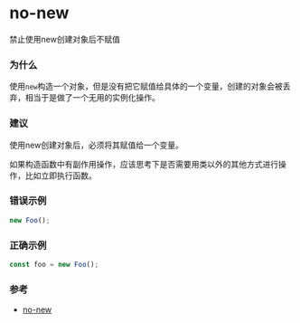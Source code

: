 # no-new

禁止使用new创建对象后不赋值

### 为什么

使用`new`构造一个对象，但是没有把它赋值给具体的一个变量，创建的对象会被丢弃，相当于是做了一个无用的实例化操作。

### 建议

使用new创建对象后，必须将其赋值给一个变量。

如果构造函数中有副作用操作，应该思考下是否需要用类以外的其他方式进行操作，比如立即执行函数。

### 错误示例

```js
new Foo();
```

### 正确示例

```js
const foo = new Foo();
```

### 参考

- [no-new](https://eslint.org/docs/rules/no-new)
